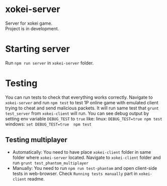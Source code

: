 # xokei-server #
Server for xokei game.  
Project is in development.

# Starting server #
Run `npm run server` in `xokei-server` folder.

# Testing #
You can run tests to check that everything works correctly.
Navigate to `xokei-server` and run `npm test` to test 1P online game with emulated client trying to cheat and send malicious packets.
It will run same test that `grunt test_server` from `xokei-client` will run.
You can see debug output by setting env variable `DEBUG_TEST` to `true` like: 
linux: 
`DEBUG_TEST=true npm test` 
windows: 
`set DEBUG_TEST=true 
npm test` 

## Testing multiplayer ##
- Automatically:
You need to have place `xokei-client` folder in same folder where `xokei-server` located.
Navigate to `xokei-client` folder and run `grunt test_phantom_multiplayer`
- Manually:
You need to run `npm run test-phantom` and open client-side tests in web-browser.
Check `Running tests manually` part in `xokei-client` readme.
